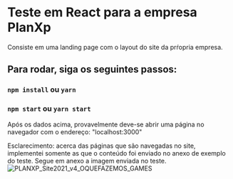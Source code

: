 # Teste em React para a empresa PlanXp

Consiste em uma landing page com o layout do site da prŕopria empresa.

## Para rodar, siga os seguintes passos:

### `npm install` ou `yarn`
### `npm start` ou `yarn start`

Após os dados acima, provavelmente deve-se abrir uma página no navegador com o endereço: "localhost:3000"

Esclarecimento: acerca das páginas que são navegadas no site, implementei somente as que o conteúdo foi enviado no anexo de exemplo do teste. Segue em anexo a imagem enviada no teste.
![PLANXP_Site2021_v4_OQUEFAZEMOS_GAMES](https://user-images.githubusercontent.com/75266128/199102471-7548b923-f585-4ef5-b1db-6c90dacf119b.png)
